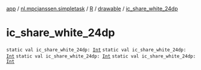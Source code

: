 [app](../../../index.md) / [nl.mpcjanssen.simpletask](../../index.md) / [R](../index.md) / [drawable](index.md) / [ic_share_white_24dp](.)

# ic_share_white_24dp

`static val ic_share_white_24dp: `[`Int`](https://kotlinlang.org/api/latest/jvm/stdlib/kotlin/-int/index.html)
`static val ic_share_white_24dp: `[`Int`](https://kotlinlang.org/api/latest/jvm/stdlib/kotlin/-int/index.html)
`static val ic_share_white_24dp: `[`Int`](https://kotlinlang.org/api/latest/jvm/stdlib/kotlin/-int/index.html)
`static val ic_share_white_24dp: `[`Int`](https://kotlinlang.org/api/latest/jvm/stdlib/kotlin/-int/index.html)